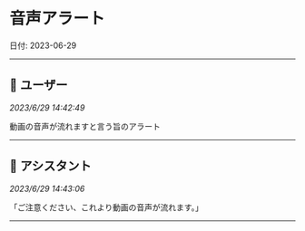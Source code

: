 # 音声アラート

日付: 2023-06-29

---

## 👤 ユーザー
*2023/6/29 14:42:49*

動画の音声が流れますと言う旨のアラート

---

## 🤖 アシスタント
*2023/6/29 14:43:06*

「ご注意ください、これより動画の音声が流れます。」

---
